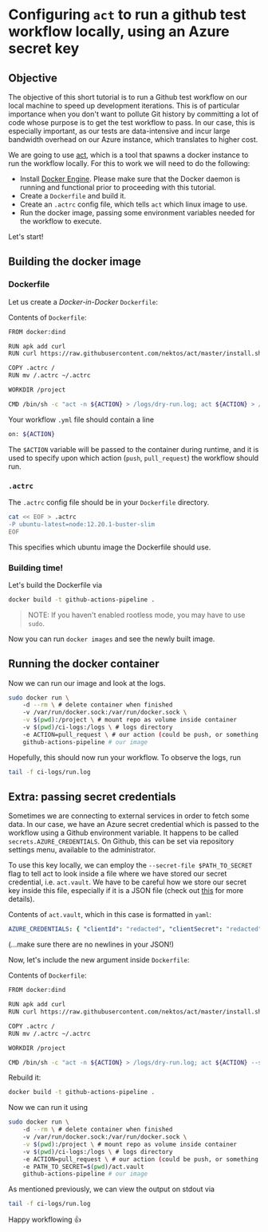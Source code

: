 # Configuring `act` to run a github test workflow locally, using an Azure secret key

## Objective

The objective of this short tutorial is to run a Github test workflow on our local machine to speed up development iterations. This is of particular importance when you don't want to pollute Git history by committing a lot of code whose purpose is to get the test workflow to pass. In our case, this is especially important, as our tests are data-intensive and incur large bandwidth overhead on our Azure instance, which translates to higher cost.

We are going to use [act](https://github.com/nektos/act), which is a tool that spawns a docker instance to run the workflow locally. For this to work we will need to do the following:

- Install [Docker Engine](https://docs.docker.com/engine/install/). Please make sure that the Docker daemon is running and functional prior to proceeding with this tutorial.
- Create a `Dockerfile` and build it.
- Create an `.actrc` config file, which tells `act` which linux image to use.
- Run the docker image, passing some environment variables needed for the workflow to execute.

Let's start!


## Building the docker image

### Dockerfile

Let us create a *Docker-in-Docker*  `Dockerfile`:

Contents of `Dockerfile`:
```bash
FROM docker:dind

RUN apk add curl
RUN curl https://raw.githubusercontent.com/nektos/act/master/install.sh | sh

COPY .actrc /
RUN mv /.actrc ~/.actrc

WORKDIR /project

CMD /bin/sh -c "act -n ${ACTION} > /logs/dry-run.log; act ${ACTION} > /logs/run.log"
```


Your workflow `.yml` file should contain a line 
```bash
on: ${ACTION}
```
The `$ACTION` variable will be passed to the container during runtime, and it is used to specify upon which action (`push`, `pull_request`) the workflow should run. 

### `.actrc`

The `.actrc` config file should be in your `Dockerfile` directory.

```bash
cat << EOF > .actrc
-P ubuntu-latest=node:12.20.1-buster-slim
EOF
```
This specifies which ubuntu image the Dockerfile should use.

### Building time!

Let's build the Dockerfile via

```bash
docker build -t github-actions-pipeline .
```

>NOTE: If you haven't enabled rootless mode, you may have to use `sudo`.

Now you can run `docker images` and see the newly built image.

## Running the docker container

Now we can run our image and look at the logs.

```bash
sudo docker run \ 
    -d --rm \ # delete container when finished
    -v /var/run/docker.sock:/var/run/docker.sock \
    -v $(pwd):/project \ # mount repo as volume inside container
    -v $(pwd)/ci-logs:/logs \ # logs directory
    -e ACTION=pull_request \ # our action (could be push, or something else) 
    github-actions-pipeline # our image
```

Hopefully, this should now run your workflow. To observe the logs, run 

```bash
tail -f ci-logs/run.log
```

## Extra: passing secret credentials

Sometimes we are connecting to external services in order to fetch some data. In our case, we have an Azure secret credential which is passed to the workflow using a Github environment variable. It happens to be called `secrets.AZURE_CREDENTIALS`. On Github, this can be set via repository settings menu, available to the administrator.

To use this key locally, we can employ the `--secret-file $PATH_TO_SECRET` flag to tell act to look inside a file where we have stored our secret credential, i.e. `act.vault`. We have to be careful how we store our secret key inside this file, especially if it is a JSON file (check out [this](https://github.com/joho/godotenv) for more details).

Contents of `act.vault`, which in this case is formatted in `yaml`:
```yaml
AZURE_CREDENTIALS: { "clientId": "redacted", "clientSecret": "redacted",  "subscriptionId": "redacted",   "tenantId": "redacted",  "activeDirectoryEndpointUrl": "https://login.microsoftonline.com",  "resourceManagerEndpointUrl": "https://management.azure.com/", "activeDirectoryGraphResourceId": "https://graph.windows.net/",  "sqlManagementEndpointUrl": "https://management.core.windows.net:8443/",  "galleryEndpointUrl": "https://gallery.azure.com/",   "managementEndpointUrl": "https://management.core.windows.net/" }
```
(...make sure there are no newlines in your JSON!)

Now, let's include the new argument inside `Dockerfile`:

Contents of `Dockerfile`:
```bash
FROM docker:dind

RUN apk add curl
RUN curl https://raw.githubusercontent.com/nektos/act/master/install.sh | sh

COPY .actrc /
RUN mv /.actrc ~/.actrc

WORKDIR /project

CMD /bin/sh -c "act -n ${ACTION} > /logs/dry-run.log; act ${ACTION} --secret-file=${PATH_TO_SECRET} > /logs/run.log"
```

Rebuild it:
```bash
docker build -t github-actions-pipeline .
```

Now we can run it using 


```bash
sudo docker run \ 
    -d --rm \ # delete container when finished
    -v /var/run/docker.sock:/var/run/docker.sock \
    -v $(pwd):/project \ # mount repo as volume inside container
    -v $(pwd)/ci-logs:/logs \ # logs directory
    -e ACTION=pull_request \ # our action (could be push, or something else) 
    -e PATH_TO_SECRET=$(pwd)/act.vault
    github-actions-pipeline # our image
```

As mentioned previously, we can view the output on stdout via 

```bash
tail -f ci-logs/run.log
```

Happy workflowing :+1:
